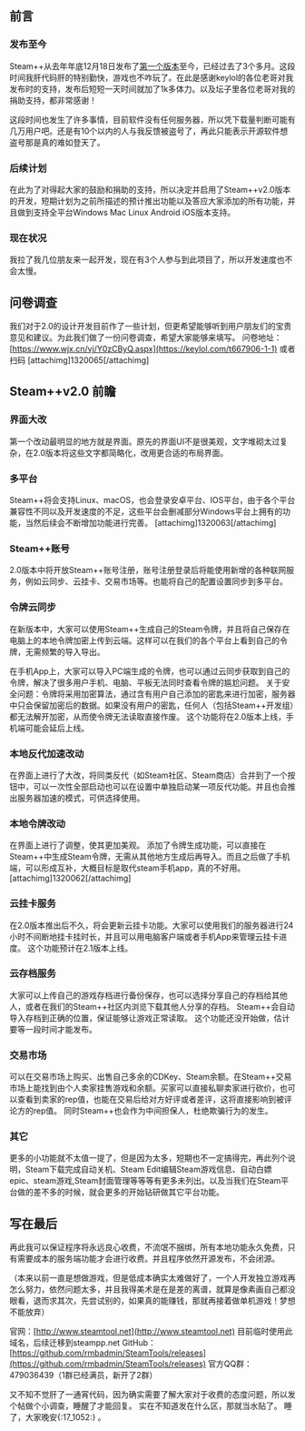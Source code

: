 ## 前言



### 发布至今

Steam++从去年年底12月18日发布了[第一个版本](https://keylol.com/t667906-1-1)至今，已经过去了3个多月。这段时间我肝代码肝的特别勤快，游戏也不咋玩了。在此是感谢keylol的各位老哥对我发布时的支持，发布后短短一天时间就加了1k多体力。以及坛子里各位老哥对我的捐助支持，都非常感谢！


这段时间也发生了许多事情，目前软件没有任何服务器，所以凭下载量判断可能有几万用户吧。还是有10个以内的人与我反馈被盗号了，再此只能表示开源软件想盗号那是真的难如登天了。  



### 后续计划

在此为了对得起大家的鼓励和捐助的支持，所以决定并启用了Steam++v2.0版本的开发，短期计划为之前所描述的预计推出功能以及答应大家添加的所有功能，并且做到支持全平台Windows Mac Linux Android iOS版本支持。  



### 现在状况

我拉了我几位朋友来一起开发，现在有3个人参与到此项目了，所以开发速度也不会太慢。  



## 问卷调查

我们对于2.0的设计开发目前作了一些计划，但更希望能够听到用户朋友们的宝贵意见和建议。为此我们做了一份问卷调查，希望大家能够来填写。
问卷地址：[https://www.wjx.cn/vj/Y0zCByQ.aspx](https://keylol.com/t667906-1-1)
或者扫码 [attachimg]1320065[/attachimg]



## Steam++v2.0 前瞻


### 界面大改

第一个改动最明显的地方就是界面。原先的界面UI不是很美观，文字堆砌太过复杂，在2.0版本将这些文字都简略化，改用更合适的布局界面。  



### 多平台

Steam++将会支持Linux、macOS，也会登录安卓平台、IOS平台，由于各个平台兼容性不同以及开发速度的不足，这些平台会删减部分Windows平台上拥有的功能，当然后续会不断增加功能进行完善。
[attachimg]1320063[/attachimg] 

 

### Steam++账号

2.0版本中将开放Steam++账号注册，账号注册登录后将能使用新增的各种联网服务，例如云同步、云挂卡、交易市场等。也能将自己的配置设置同步到多平台。  



### 令牌云同步

在新版本中，大家可以使用Steam++生成自己的Steam令牌，并且将自己保存在电脑上的本地令牌加密上传到云端。这样可以在我们的各个平台上看到自己的令牌，无需频繁的导入导出。


在手机App上，大家可以导入PC端生成的令牌，也可以通过云同步获取到自己的令牌，解决了很多用户手机、电脑、平板无法同时查看令牌的尴尬问题。
关于安全问题：令牌将采用加密算法，通过含有用户自己添加的密匙来进行加密，服务器中只会保留加密后的数据。如果没有用户的密匙，任何人（包括Steam++开发组）都无法解开加密，从而使令牌无法读取直接作废。
这个功能将在2.0版本上线，手机端可能会延后上线。  



### 本地反代加速改动

在界面上进行了大改，将同类反代（如Steam社区、Steam商店）合并到了一个按钮中，可以一次性全部启动也可以在设置中单独启动某一项反代功能。并且也会推出服务器加速的模式，可供选择使用。  



### 本地令牌改动

在界面上进行了调整，使其更加美观。
添加了令牌生成功能，可以直接在Steam++中生成Steam令牌，无需从其他地方生成后再导入。而且之后做了手机端，可以形成互补，大概目标是取代steam手机app，真的不好用。
[attachimg]1320062[/attachimg]  



### 云挂卡服务

在2.0版本推出后不久，将会更新云挂卡功能。大家可以使用我们的服务器进行24小时不间断地挂卡挂时长，并且可以用电脑客户端或者手机App来管理云挂卡进度。
这个功能预计在2.1版本上线。  



### 云存档服务

大家可以上传自己的游戏存档进行备份保存，也可以选择分享自己的存档给其他人，或者在我们的Steam++社区内浏览下载其他人分享的存档。
Steam++会自动导入存档到正确的位置，保证能够让游戏正常读取。
这个功能还没开始做，估计要等一段时间才能发布。  



### 交易市场

可以在交易市场上购买、出售自己多余的CDKey、Steam余额。在Steam++交易市场上能找到由个人卖家挂售游戏和余额。买家可以直接私聊卖家进行砍价，也可以查看到卖家的rep值，也能在交易后给对方好评或者差评，这将直接影响到被评论方的rep值。
同时Steam++也会作为中间担保人，杜绝欺骗行为的发生。  



### 其它

更多的小功能就不太值一提了，但是因为太多，短期也不一定搞得完，再此列个说明，Steam下载完成自动关机、Steam Edit编辑Steam游戏信息、自动白嫖epic、steam游戏,Steam封面管理等等等有更多未列出。以及当我们在Steam平台做的差不多的时候，就会更多的开始钻研做其它平台功能。  



## 写在最后

再此我可以保证程序将永远良心收费，不流氓不捆绑，所有本地功能永久免费，只有需要成本的服务端功能才会进行收费。并且程序依然开源发布，不会闭源。


（本来以前一直是想做游戏，但是低成本确实太难做好了，一个人开发独立游戏再怎么努力，依然问题太多，并且我得美术是在是差的离谱，就算是像素画自己都没眼看，退而求其次，先尝试别的，如果真的能赚钱，那就再接着做单机游戏！梦想不能放弃）


官网：[http://www.steamtool.net](http://www.steamtool.net)
目前临时使用此域名，后续迁移到steampp.net
GitHub：[https://github.com/rmbadmin/SteamTools/releases](https://github.com/rmbadmin/SteamTools/releases)
官方QQ群：479036439（1群已经满员，新开了2群）


又不知不觉肝了一通宵代码，因为确实需要了解大家对于收费的态度问题，所以发个帖做个小调查，睡醒了才能回复。
实在不知道发在什么区，那就当水贴了。
睡了，大家晚安{:17_1052:} 。